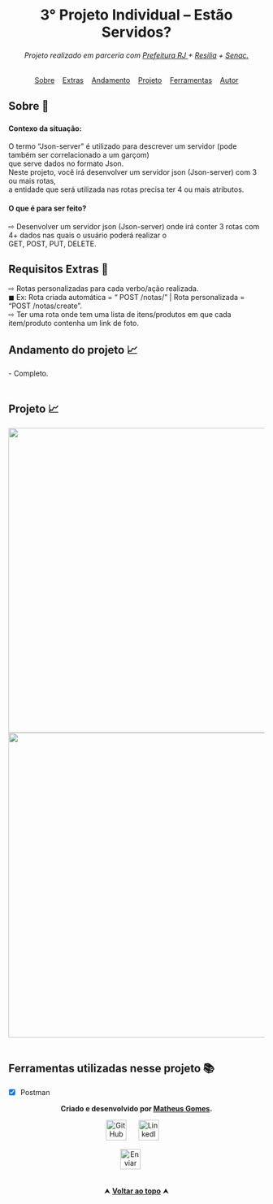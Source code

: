 <h1 align="center"> 3° Projeto Individual – Estão Servidos? </h1>

<h6 align="center">Projeto realizado em parceria com   
<a href="https://prefeitura.rio/desenvolvimento-economico-inovacao-simplificacao/programadores-cariocas-comemoram-formatura-na-cidade-das-artes/"        target="_blank">Prefeitura RJ </a> + 
<a href="https://www.resilia.com.br/" target="_blank">Resilia</a> + 
<a href="https://www.rj.senac.br/" target="_blank">Senac.</a> </h6>
<a href="" target="_blank"></a>
 
 
<div id="inicio" align=center>
  <a href="#sobre">Sobre</a>&nbsp;&nbsp;&nbsp;
  <a href="#extras">Extras</a>&nbsp;&nbsp;&nbsp;
  <a href="#andamento">Andamento</a>&nbsp;&nbsp;&nbsp;
  <a href="#projeto">Projeto</a>&nbsp;&nbsp;&nbsp;
  <a href="#ferramentas">Ferramentas</a>&nbsp;&nbsp;&nbsp;
  <a href="#autor">Autor</a> 
</div>


<h2 id="sobre">Sobre 🔎</h2>
  <h3></h3>


<h4> Contexo da situação: </h4>
O termo “Json-server” é utilizado para descrever um servidor (pode também ser correlacionado a um garçom) <br>
que serve dados no formato Json. <br>
Neste projeto, você irá desenvolver um servidor json (Json-server) com 3 ou mais rotas, <br>
a entidade que será utilizada nas rotas precisa ter 4 ou mais atributos.



<h4> O que é para ser feito? </h4>
⇨ Desenvolver um servidor json (Json-server) onde
irá conter 3 rotas com 4+ dados nas quais o
usuário poderá realizar o <br> GET, POST, PUT,
DELETE.

<h2 id="extras">Requisitos Extras 🔎</h2>
⇨ Rotas personalizadas para cada verbo/ação realizada. <br>
◼ Ex: Rota criada automática = “ POST /notas/” | Rota
personalizada = “POST /notas/create”. <br>
⇨ Ter uma rota onde tem uma lista de itens/produtos em que cada
item/produto contenha um link de foto.

<h2 id="andamento">Andamento do projeto 📈</h2>
- Completo.<br>
<br>


<h2 id="projeto">Projeto 📈</h2>
<div align="Center">
<img height="600px" src="https://user-images.githubusercontent.com/112782424/209589143-35de2006-627d-41b1-9bcb-81cd44b5e696.png" />
<img  height="600px" src="https://user-images.githubusercontent.com/112782424/209589144-e60d77ca-314e-4476-a9a1-6a4382204223.png" />
</div>
<br>


<h2 id="ferramentas">Ferramentas utilizadas nesse projeto 📚</h2>

  - [x] Postman

<div id="autor" align="center">
  
  **Criado e desenvolvido por [Matheus Gomes](https://www.linkedin.com/in/matheus-gomes-780339211/).**
  
 <div align="center"> 
  
  <a href="https://github.com/MatheusPCRJ" target="_blank"><img src="https://cdn-icons-png.flaticon.com/512/733/733553.png" height="40em" title="GitHub de MatheusPCRJ"></a>&nbsp;&nbsp;&nbsp;&nbsp;&nbsp;
  <a href="https://www.linkedin.com/in/matheus-gomes-780339211/" target="_blank"><img src="https://cdn-icons-png.flaticon.com/512/145/145807.png" height="40em" title="LinkedIn de Matheus Gomes"></a>&nbsp;&nbsp;&nbsp;&nbsp;
  
  <a href="matheusdev1710@gmail.com"><img src="https://cdn-icons-png.flaticon.com/512/552/552486.png" height="40em" title="Enviar E-mail"></a>
   &nbsp;&nbsp;&nbsp;&nbsp;&nbsp;
   
  </div>
</div>
<br>

<div align="center">
  &#11165;&nbsp;<a href="#inicio"><strong>Voltar ao topo</strong></a>&nbsp;&#11165;
</div>
